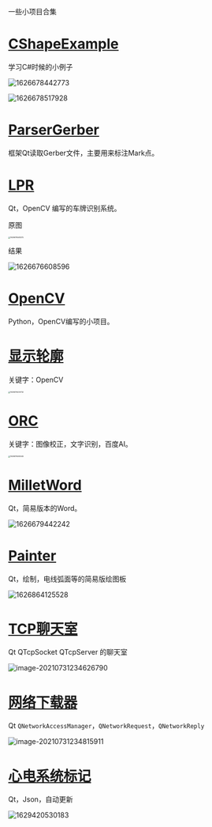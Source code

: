 

一些小项目合集



# [CShapeExample](https://github.com/GuidoLuo0521/Projects/tree/master/CShapeExample)

学习C#时候的小例子

![1626678442773](images/1626678442773.png)

![1626678517928](images/1626678517928.png)

# [ParserGerber](https://github.com/GuidoLuo0521/Projects/tree/master/ParserGerber)

框架Qt读取Gerber文件，主要用来标注Mark点。



# **[LPR](https://github.com/GuidoLuo0521/Projects/tree/master/LPR)**

Qt，OpenCV 编写的车牌识别系统。

原图

<img src="images/1626676548274.png" alt="1626676548274" style="zoom:25%;" />

结果

![1626676608596](images/1626676608596.png)

# [OpenCV](https://github.com/GuidoLuo0521/Projects/tree/master/OpenCV)

Python，OpenCV编写的小项目。

# [显示轮廓](https://github.com/GuidoLuo0521/Projects/blob/master/OpenCV/findContoursOnVideo.py)

关键字：OpenCV

<img src="images/1626676405732.png" alt="1626676405732" style="zoom:25%;" />



# [ORC](https://github.com/GuidoLuo0521/Projects/blob/master/OpenCV/EasyORC.py)

关键字：图像校正，文字识别，百度AI。

<img src="images/1626676465545.png" alt="1626676465545" style="zoom: 25%;" />



# [MilletWord](https://github.com/GuidoLuo0521/Notes/tree/master/Qt/QtDevelopmentAndExamples/Chapter05-Qt5MainWindow)

Qt，简易版本的Word。

![1626679442242](images/1626679442242.png)



# [Painter](https://github.com/GuidoLuo0521/Notes/tree/master/Qt/QtDevelopmentAndExamples/Chapter06-Qt5ShapeAndImage)

Qt，绘制，电线弧面等的简易版绘图板

![1626864125528](images/1626864125528.png)

# [TCP聊天室](https://github.com/GuidoLuo0521/Notes/tree/master/Qt/QtDevelopmentAndExamples/TcpSocket)

Qt QTcpSocket QTcpServer 的聊天室

![image-20210731234626790](images/image-20210731234626790.png)

# [网络下载器](https://github.com/GuidoLuo0521/Notes/tree/master/Qt/QtDevelopmentAndExamples/Chapter10-Qt5NetworkAndCommunication)

Qt `QNetworkAccessManager`，`QNetworkRequest`，`QNetworkReply`

![image-20210731234815911](images/image-20210731234815911.png)

# [心电系统标记](\EcgMarkSystem)

Qt，Json，自动更新

![1629420530183](images/1629420530183.png)



